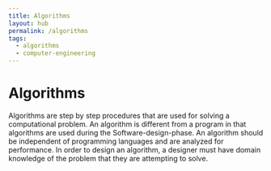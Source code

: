 ```yaml
---
title: Algorithms
layout: hub
permalink: /algorithms
tags:
  - algorithms
  - computer-engineering
---
```


# Algorithms

Algorithms are step by step procedures that are used for solving a computational
problem. An algorithm is different from a program in that algorithms are used
during the Software-design-phase. An algorithm should be independent of
programming languages and are analyzed for performance. In order to design an
algorithm, a designer must have domain knowledge of the problem that they are
attempting to solve.

